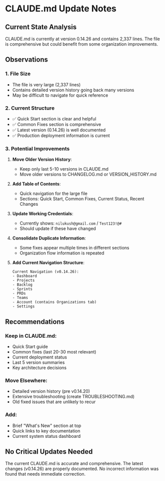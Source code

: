 # CLAUDE.md Update Notes

## Current State Analysis

CLAUDE.md is currently at version 0.14.26 and contains 2,337 lines. The file is comprehensive but could benefit from some organization improvements.

## Observations

### 1. **File Size**
- The file is very large (2,337 lines)
- Contains detailed version history going back many versions
- May be difficult to navigate for quick reference

### 2. **Current Structure**
- ✅ Quick Start section is clear and helpful
- ✅ Common Fixes section is comprehensive
- ✅ Latest version (0.14.26) is well documented
- ✅ Production deployment information is current

### 3. **Potential Improvements**
1. **Move Older Version History**: 
   - Keep only last 5-10 versions in CLAUDE.md
   - Move older versions to CHANGELOG.md or VERSION_HISTORY.md

2. **Add Table of Contents**:
   - Quick navigation for the large file
   - Sections: Quick Start, Common Fixes, Current Status, Recent Changes

3. **Update Working Credentials**:
   - Currently shows: `nilukush@gmail.com` / `Test123!@#`
   - Should update if these have changed

4. **Consolidate Duplicate Information**:
   - Some fixes appear multiple times in different sections
   - Organization flow information is repeated

5. **Add Current Navigation Structure**:
   ```
   Current Navigation (v0.14.26):
   - Dashboard
   - Projects  
   - Backlog
   - Sprints
   - PRDs
   - Teams
   - Account (contains Organizations tab)
   - Settings
   ```

## Recommendations

### Keep in CLAUDE.md:
- Quick Start guide
- Common fixes (last 20-30 most relevant)
- Current deployment status
- Last 5 version summaries
- Key architecture decisions

### Move Elsewhere:
- Detailed version history (pre v0.14.20)
- Extensive troubleshooting (create TROUBLESHOOTING.md)
- Old fixed issues that are unlikely to recur

### Add:
- Brief "What's New" section at top
- Quick links to key documentation
- Current system status dashboard

## No Critical Updates Needed

The current CLAUDE.md is accurate and comprehensive. The latest changes (v0.14.26) are properly documented. No incorrect information was found that needs immediate correction.